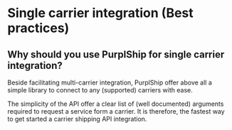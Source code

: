 # Single carrier integration (Best practices)

## Why should you use PurplShip for single carrier integration?

Beside facilitating multi-carrier integration, PurplShip offer above all
a simple library to connect to any (supported) carriers with ease.

The simplicity of the API offer a clear list of (well documented) arguments required to
request a service form a carrier.
It is therefore, the fastest way to get started a carrier shipping API integration.
